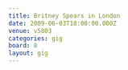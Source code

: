 ```yaml
---
title: Britney Spears in London
date: 2009-06-03T18:00:00.000Z
venue: v5803
categories: gig
board: 8
layout: gig
---
```

